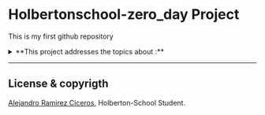 # Holbertonschool-zero_day Project

This is my first github repository

<details>
<summary>**This project addresses the topics about :**</summary>
<br>

- [Vagrant](https://github.com/FatChicken277/holbertonschool-zero_day/tree/master/0x00-vagrant)
- [Emacs](https://github.com/FatChicken277/holbertonschool-zero_day/tree/master/0x01-emacs)
- [Vi / Vim](https://github.com/FatChicken277/holbertonschool-zero_day/tree/master/0x02-vi)
- [Git](https://github.com/FatChicken277/holbertonschool-zero_day/tree/master/0x03-git)

</details>

---

## License & copyrigth

[Alejandro Ramirez Ciceros](https://github.com/FatChicken277), Holberton-School Student.